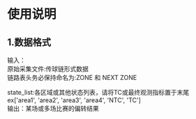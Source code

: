 # 使用说明
## 1.数据格式
输入：\
原始采集文件:传球链形式数据\
链路表头务必保持命名为:ZONE 和 NEXT ZONE

state_list:各区域或其他状态列表，请将TC或最终观测指标置于末尾\
ex['area1', 'area2', 'area3', 'area4', 'NTC', 'TC']\
输出：某场或多场比赛的偏转结果